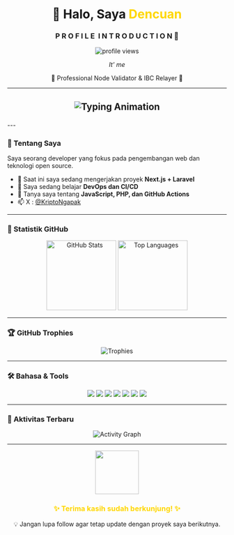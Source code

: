 <h1 align="center">👋 Halo, Saya <span style="color:#FFD700;">Dencuan</span></h1>
<h3 align="center">P R O F I L E&nbsp;&nbsp;I N T R O D U C T I O N 👋</h3>

<p align="center">
  <img src="https://komarev.com/ghpvc/?username=tonihendra&label=Profile%20views&color=8E44AD&style=for-the-badge" alt="profile views"/>
</p>

<p align="center"><i>It' me</i></p>

<p align="center">🎉 Professional Node Validator & IBC Relayer 🎉</p>

<hr/>

<h2>
<p align="center">
  <img src="https://readme-typing-svg.herokuapp.com?font=JetBrains+Mono&size=22&duration=4000&color=00008B&center=true&vCenter=true&width=500&lines=Web+Developer+%7C+Open+Source+Enthusiast;Always+learning+new+things...;Welcome+to+my+GitHub+profile!+😄" alt="Typing Animation">
</p>
</h2>
---

### 🚀 Tentang Saya
Saya seorang developer yang fokus pada pengembangan web dan teknologi open source.

- 🔭 Saat ini saya sedang mengerjakan proyek **Next.js + Laravel**
- 🌱 Saya sedang belajar **DevOps dan CI/CD**
- 💬 Tanya saya tentang **JavaScript, PHP, dan GitHub Actions**
- 📫 X : [@KriptoNgapak](https://x.com/KriptoNgapak)

---

### 🧮 Statistik GitHub
<p align="center">
  <img src="https://github-readme-stats.vercel.app/api?username=tonihendra&show_icons=true&theme=github_dark&title_color=FFD700&icon_color=FFD700&text_color=c9d1d9&bg_color=0d1117&hide_border=true" alt="GitHub Stats" height="160">
  <img src="https://github-readme-stats.vercel.app/api/top-langs/?username=tonihendra&layout=compact&theme=github_dark&title_color=FFD700&text_color=c9d1d9&bg_color=0d1117&hide_border=true" alt="Top Languages" height="160">
</p>

---

### 🏆 GitHub Trophies
<p align="center">
  <img src="https://github-profile-trophy.vercel.app/?username=tonihendra&theme=onestar&no-frame=true&margin-w=15&title=Commit,Stars,Followers,Repositories,Issues" alt="Trophies">
</p>

---

### 🛠️ Bahasa & Tools
<p align="center">
  <img src="https://img.shields.io/badge/HTML5-0d1117?style=for-the-badge&logo=html5&logoColor=FFD700"/>
  <img src="https://img.shields.io/badge/CSS3-0d1117?style=for-the-badge&logo=css3&logoColor=FFD700"/>
  <img src="https://img.shields.io/badge/JavaScript-0d1117?style=for-the-badge&logo=javascript&logoColor=FFD700"/>
  <img src="https://img.shields.io/badge/Node.js-0d1117?style=for-the-badge&logo=node.js&logoColor=FFD700"/>
  <img src="https://img.shields.io/badge/Laravel-0d1117?style=for-the-badge&logo=laravel&logoColor=FFD700"/>
  <img src="https://img.shields.io/badge/GitHub-0d1117?style=for-the-badge&logo=github&logoColor=FFD700"/>
  <img src="https://img.shields.io/badge/Docker-0d1117?style=for-the-badge&logo=docker&logoColor=FFD700"/>
</p>

---

### 🎯 Aktivitas Terbaru
<p align="center">
  <img src="https://github-readme-activity-graph.vercel.app/graph?username=tonihendra&theme=github-compact&bg_color=0d1117&color=FFD700&line=FFD700&point=FFFFFF&hide_border=true" alt="Activity Graph">
</p>

---

<p align="center">
  <img src="https://media.giphy.com/media/WUlplcMpOCEmTGBtBW/giphy.gif" width="100"/>
</p>

<h3 align="center" style="color:#FFD700;">✨ Terima kasih sudah berkunjung! ✨</h3>
<p align="center">💡 Jangan lupa follow agar tetap update dengan proyek saya berikutnya.</p>


